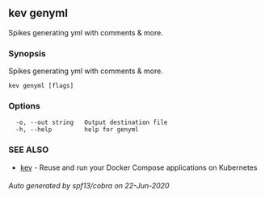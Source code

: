 ## kev genyml

Spikes generating yml with comments & more.

### Synopsis

Spikes generating yml with comments & more.

```
kev genyml [flags]
```

### Options

```
  -o, --out string   Output destination file
  -h, --help         help for genyml
```

### SEE ALSO

* [kev](kev.md)	 - Reuse and run your Docker Compose applications on Kubernetes

###### Auto generated by spf13/cobra on 22-Jun-2020
